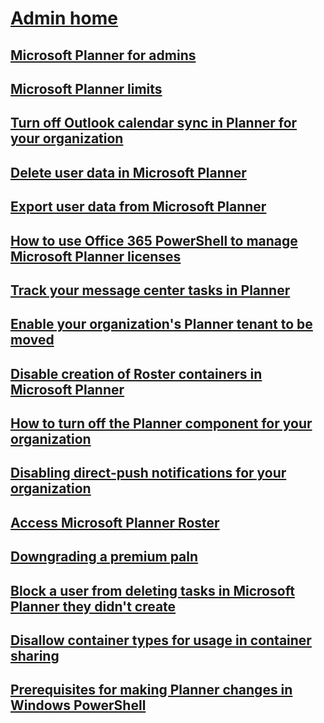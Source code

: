 # [Admin home](index.yml)
## [Microsoft Planner for admins](planner-for-admins.md)
## [Microsoft Planner limits](planner-limits.md)
## [Turn off Outlook calendar sync in Planner for your organization](turn-off-outlook-calendar-sync.md)
## [Delete user data in Microsoft Planner](delete-user-data.md)
## [Export user data from Microsoft Planner](export-user-data.md)
## [How to use Office 365 PowerShell to manage Microsoft Planner licenses](/office365/troubleshoot/administration/how-to-use-office-365-powershell-to-manage-microsoft-planner-licenses)
## [Track your message center tasks in Planner](track-message-center-tasks-planner.md)
## [Enable your organization's Planner tenant to be moved](enable-organization-planner-tenant-move.md)
## [Disable creation of Roster containers in Microsoft Planner](disable-roster-containers.md)
## [How to turn off the Planner component for your organization](disable-planner-component.md)
## [Disabling direct-push notifications for your organization](disabling-direct-push-planner-mobile-notifications.md)
## [Access Microsoft Planner Roster](access-planner-roster.md)
## [Downgrading a premium paln](plan-downgrade.md)
## [Block a user from deleting tasks in Microsoft Planner they didn't create](block-non-owner-task-deletion.md)
## [Disallow container types for usage in container sharing](disallow-container-sharing-types.md)
## [Prerequisites for making Planner changes in Windows PowerShell](prerequisites-for-powershell.md)
